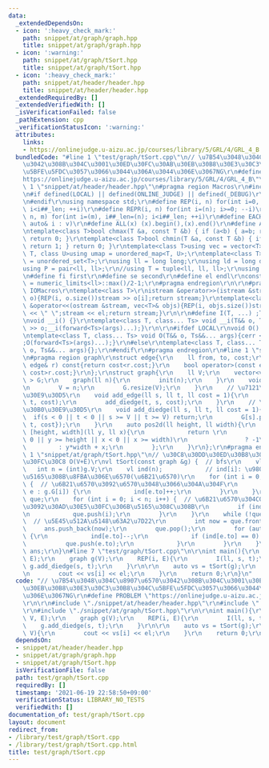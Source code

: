 ```yaml
---
data:
  _extendedDependsOn:
  - icon: ':heavy_check_mark:'
    path: snippet/at/graph/graph.hpp
    title: snippet/at/graph/graph.hpp
  - icon: ':warning:'
    path: snippet/at/graph/tSort.hpp
    title: snippet/at/graph/tSort.hpp
  - icon: ':heavy_check_mark:'
    path: snippet/at/header/header.hpp
    title: snippet/at/header/header.hpp
  _extendedRequiredBy: []
  _extendedVerifiedWith: []
  _isVerificationFailed: false
  _pathExtension: cpp
  _verificationStatusIcon: ':warning:'
  attributes:
    links:
    - https://onlinejudge.u-aizu.ac.jp/courses/library/5/GRL/4/GRL_4_B
  bundledCode: "#line 1 \"test/graph/tSort.cpp\"\n// \u7B54\u3048\u304C\u8907\u6570\
    \u3042\u308B\u304C\u3001\u30ED\u30FC\u30AB\u30EB\u30B8\u30E3\u30C3\u30B8\u304C\
    \u5BFE\u5FDC\u3057\u3066\u3044\u306A\u3044\u306E\u3067NG\r\n#define PROBLEM \"\
    https://onlinejudge.u-aizu.ac.jp/courses/library/5/GRL/4/GRL_4_B\"\r\n\r\n#line\
    \ 1 \"snippet/at/header/header.hpp\"\n#pragma region Macros\r\n#include <bits/stdc++.h>\r\
    \n#if defined(LOCAL) || defined(ONLINE_JUDGE) || defined(_DEBUG)\r\n#include <atcoder/all>\r\
    \n#endif\r\nusing namespace std;\r\n#define REP(i, n) for(int i=0, i##_len=(n);\
    \ i<i##_len; ++i)\r\n#define REPR(i, n) for(int i=(n); i>=0; --i)\r\n#define FOR(i,\
    \ n, m) for(int i=(m), i##_len=(n); i<i##_len; ++i)\r\n#define EACH(i, v) for(const\
    \ auto& i : v)\r\n#define ALL(x) (x).begin(),(x).end()\r\n#define ALLR(x) (x).rbegin(),(x).rend()\r\
    \ntemplate<class T>bool chmax(T &a, const T &b) { if (a<b) { a=b; return 1; }\
    \ return 0; }\r\ntemplate<class T>bool chmin(T &a, const T &b) { if (b<a) { a=b;\
    \ return 1; } return 0; }\r\ntemplate<class T>using vec = vector<T>;\r\ntemplate<class\
    \ T, class U>using umap = unordered_map<T, U>;\r\ntemplate<class T>using uset\
    \ = unordered_set<T>;\r\nusing ll = long long;\r\nusing ld = long double;\r\n\
    using P = pair<ll, ll>;\r\n//using T = tuple<ll, ll, ll>;\r\nusing vl = vec<ll>;\r\
    \n#define fi first\r\n#define se second\r\n#define el endl\r\nconstexpr ll INF\
    \ = numeric_limits<ll>::max()/2-1;\r\n#pragma endregion\r\n\r\n#pragma region\
    \ IOMacros\r\ntemplate<class T>\r\nistream &operator>>(istream &stream, vec<T>&\
    \ o){REP(i, o.size())stream >> o[i];return stream;}\r\ntemplate<class T>\r\nostream\
    \ &operator<<(ostream &stream, vec<T>& objs){REP(i, objs.size())stream << objs[i]\
    \ << \" \";stream << el;return stream;}\r\n\r\n#define I(T, ...) ;T __VA_ARGS__;__i(__VA_ARGS__);\r\
    \nvoid __i() {}\r\ntemplate<class T, class... Ts> void __i(T&& o, Ts&&... args){cin\
    \ >> o;__i(forward<Ts>(args)...);}\r\n\r\n#ifdef LOCAL\r\nvoid O() {cerr << el;}\r\
    \ntemplate<class T, class... Ts> void O(T&& o, Ts&&... args){cerr << o << \" \"\
    ;O(forward<Ts>(args)...);}\r\n#else\r\ntemplate<class T, class... Ts> void O(T&&\
    \ o, Ts&&... args){};\r\n#endif\r\n#pragma endregion\r\n#line 1 \"snippet/at/graph/graph.hpp\"\
    \n#pragma region graph\r\nstruct edge{\r\n    ll from, to, cost;\r\n    bool operator<(const\
    \ edge& r) const{return cost<r.cost;}\r\n    bool operator>(const edge& r) const{return\
    \ cost>r.cost;}\r\n};\r\nstruct graph{\r\n    ll V;\r\n    vector<vector<edge>\
    \ > G;\r\n    graph(ll n){\r\n        init(n);\r\n    }\r\n    void init(ll n){\r\
    \n        V = n;\r\n        G.resize(V);\r\n    }\r\n    // \u7121\u5411\u30B0\
    \u30E9\u30D5\r\n    void add_edge(ll s, ll t, ll cost = 1){\r\n        add_diedge(s,\
    \ t, cost);\r\n        add_diedge(t, s, cost);\r\n    }\r\n    // \u6709\u5411\
    \u30B0\u30E9\u30D5\r\n    void add_diedge(ll s, ll t, ll cost = 1){\r\n      \
    \  if(s < 0 || t < 0 || s >= V || t >= V) return;\r\n        G[s].push_back({s,\
    \ t, cost});\r\n    }\r\n    auto pos2d(ll height, ll width){\r\n        return\
    \ [height, width](ll y, ll x){\r\n            return \r\n                (y <\
    \ 0 || y >= height || x < 0 || x >= width)\r\n                ? -1\r\n       \
    \         : y*width + x;\r\n        };\r\n    }\r\n};\r\n#pragma endregion\n#line\
    \ 1 \"snippet/at/graph/tSort.hpp\"\n// \u30C8\u30DD\u30ED\u30B8\u30AB\u30EB\u30BD\
    \u30FC\u30C8 O(V+E)\r\nvl tSort(const graph &g) {  // bfs\r\n    vl ans;\r\n \
    \   int n = (int)g.V;\r\n    vl ind(n);            // ind[i]: \u9802\u70B9i\u306B\
    \u5165\u308B\u8FBA\u306E\u6570(\u6B21\u6570)\r\n    for (int i = 0; i < n; i++)\
    \ {  // \u6B21\u6570\u3092\u6570\u3048\u3066\u304A\u304F\r\n        for (auto\
    \ e : g.G[i]) {\r\n            ind[e.to]++;\r\n        }\r\n    }\r\n    queue<int>\
    \ que;\r\n    for (int i = 0; i < n; i++) {  // \u6B21\u6570\u304C0\u306E\u70B9\
    \u3092\u30AD\u30E5\u30FC\u306B\u5165\u308C\u308B\r\n        if (ind[i] == 0) {\r\
    \n            que.push(i);\r\n        }\r\n    }\r\n    while (!que.empty()) {\
    \  // \u5E45\u512A\u5148\u63A2\u7D22\r\n        int now = que.front();\r\n   \
    \     ans.push_back(now);\r\n        que.pop();\r\n        for (auto e : g.G[now])\
    \ {\r\n            ind[e.to]--;\r\n            if (ind[e.to] == 0) {\r\n     \
    \           que.push(e.to);\r\n            }\r\n        }\r\n    }\r\n    return\
    \ ans;\r\n}\n#line 7 \"test/graph/tSort.cpp\"\n\r\nint main(){\r\n    I(ll, V,\
    \ E);\r\n    graph g(V);\r\n    REP(i, E){\r\n        I(ll, s, t);\r\n       \
    \ g.add_diedge(s, t);\r\n    }\r\n\r\n    auto vs = tSort(g);\r\n    REP(i, V){\r\
    \n        cout << vs[i] << el;\r\n    }\r\n    return 0;\r\n}\n"
  code: "// \u7B54\u3048\u304C\u8907\u6570\u3042\u308B\u304C\u3001\u30ED\u30FC\u30AB\
    \u30EB\u30B8\u30E3\u30C3\u30B8\u304C\u5BFE\u5FDC\u3057\u3066\u3044\u306A\u3044\
    \u306E\u3067NG\r\n#define PROBLEM \"https://onlinejudge.u-aizu.ac.jp/courses/library/5/GRL/4/GRL_4_B\"\
    \r\n\r\n#include \"./snippet/at/header/header.hpp\"\r\n#include \"./snippet/at/graph/graph.hpp\"\
    \r\n#include \"./snippet/at/graph/tSort.hpp\"\r\n\r\nint main(){\r\n    I(ll,\
    \ V, E);\r\n    graph g(V);\r\n    REP(i, E){\r\n        I(ll, s, t);\r\n    \
    \    g.add_diedge(s, t);\r\n    }\r\n\r\n    auto vs = tSort(g);\r\n    REP(i,\
    \ V){\r\n        cout << vs[i] << el;\r\n    }\r\n    return 0;\r\n}"
  dependsOn:
  - snippet/at/header/header.hpp
  - snippet/at/graph/graph.hpp
  - snippet/at/graph/tSort.hpp
  isVerificationFile: false
  path: test/graph/tSort.cpp
  requiredBy: []
  timestamp: '2021-06-19 22:58:50+09:00'
  verificationStatus: LIBRARY_NO_TESTS
  verifiedWith: []
documentation_of: test/graph/tSort.cpp
layout: document
redirect_from:
- /library/test/graph/tSort.cpp
- /library/test/graph/tSort.cpp.html
title: test/graph/tSort.cpp
---
```

